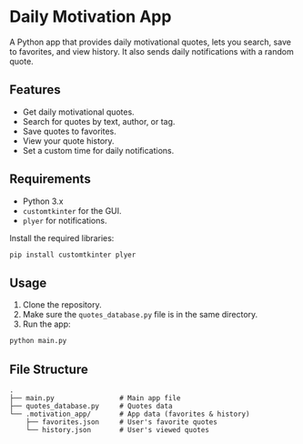 # Daily Motivation App

A Python app that provides daily motivational quotes, lets you search, save to favorites, and view history. It also sends daily notifications with a random quote.

## Features
- Get daily motivational quotes.
- Search for quotes by text, author, or tag.
- Save quotes to favorites.
- View your quote history.
- Set a custom time for daily notifications.

## Requirements
- Python 3.x
- `customtkinter` for the GUI.
- `plyer` for notifications.

Install the required libraries:

```bash
pip install customtkinter plyer
```

## Usage

1. Clone the repository.
2. Make sure the `quotes_database.py` file is in the same directory.
3. Run the app:

```bash
python main.py
```

## File Structure
```
.
├── main.py                # Main app file
├── quotes_database.py     # Quotes data
└── .motivation_app/       # App data (favorites & history)
    ├── favorites.json     # User's favorite quotes
    └── history.json       # User's viewed quotes
```
